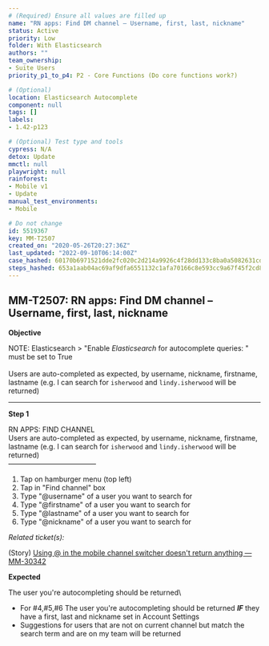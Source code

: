 ```yaml
---
# (Required) Ensure all values are filled up
name: "RN apps: Find DM channel – Username, first, last, nickname"
status: Active
priority: Low
folder: With Elasticsearch
authors: ""
team_ownership: 
- Suite Users
priority_p1_to_p4: P2 - Core Functions (Do core functions work?)

# (Optional)
location: Elasticsearch Autocomplete
component: null
tags: []
labels: 
- 1.42-p123

# (Optional) Test type and tools
cypress: N/A
detox: Update
mmctl: null
playwright: null
rainforest: 
- Mobile v1
- Update
manual_test_environments: 
- Mobile

# Do not change
id: 5519367
key: MM-T2507
created_on: "2020-05-26T20:27:36Z"
last_updated: "2022-09-10T06:14:00Z"
case_hashed: 60170b6971521dde2fc020c2d214a9926c4f28dd133c8ba0a5082631cdd0ba3d0b95ca8807fa29e2bb53a567514f8371
steps_hashed: 653a1aab04ac69af9dfa6551132c1afa70166c8e593cc9a67f45f2cd8d3ac1d0c929e89f5ba61d7eb5724ed724df32c3
---
```


<!-- (Auto-generated) Based on frontmatter's "key" and "name" -->

## MM-T2507: RN apps: Find DM channel – Username, first, last, nickname

**Objective**

NOTE: Elasticsearch > "Enable _Elasticsearch_ for autocomplete queries: " must be set to True\
\
Users are auto-completed as expected, by username, nickname, firstname, lastname (e.g. I can search for `isherwood` and `lindy.isherwood` will be returned)

---

**Step 1**

RN APPS: FIND CHANNEL\
Users are auto-completed as expected, by username, nickname, firstname, lastname (e.g. I can search for `isherwood` and `lindy.isherwood` will be returned)\
–––––––––––––––––––––––––

1. Tap on hamburger menu (top left)
2. Tap in "Find channel" box
3. Type "@username" of a user you want to search for
4. Type "@firstname" of a user you want to search for
5. Type "@lastname" of a user you want to search for
6. Type "@nickname" of a user you want to search for

_Related ticket(s):_

(Story) [Using @ in the mobile channel switcher doesn't return anything — MM-30342](https://mattermost.atlassian.net/browse/MM-30342)

**Expected**

The user you're autocompleting should be returned\\

- For #4,#5,#6 The user you're autocompleting should be returned _**IF**_ they have a first, last and nickname set in Account Settings
- Suggestions for users that are not on current channel but match the search term and are on my team will be returned
